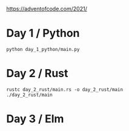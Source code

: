 https://adventofcode.com/2021/


# Day 1 / Python
```
python day_1_python/main.py
```

# Day 2 / Rust
```
rustc day_2_rust/main.rs -o day_2_rust/main
./day_2_rust/main
```

# Day 3 / Elm